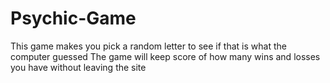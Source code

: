 # Psychic-Game
This game makes you pick a random letter to see if that is what the computer guessed
The game will keep score of how many wins and losses you have without leaving the site
